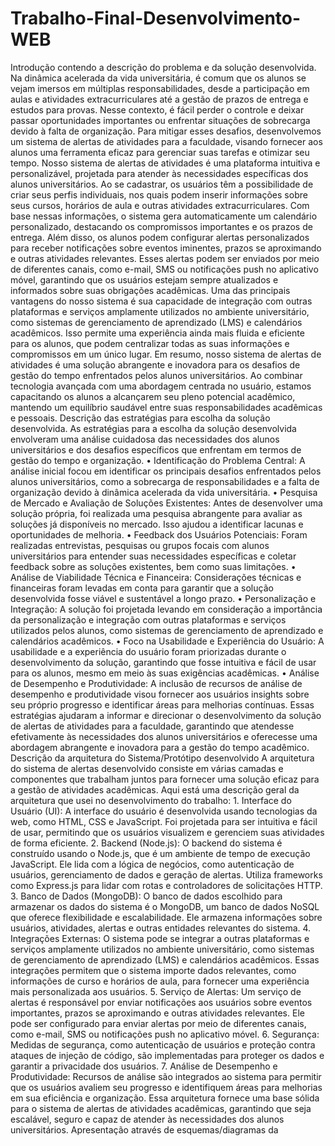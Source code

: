 # Trabalho-Final-Desenvolvimento-WEB
Introdução contendo a descrição do problema e da solução desenvolvida.
Na dinâmica acelerada da vida universitária, é comum que os alunos se vejam imersos em múltiplas responsabilidades, desde a participação em aulas e atividades extracurriculares até a gestão de prazos de entrega e estudos para provas. Nesse contexto, é fácil perder o controle e deixar passar oportunidades importantes ou enfrentar situações de sobrecarga devido à falta de organização. Para mitigar esses desafios, desenvolvemos um sistema de alertas de atividades para a faculdade, visando fornecer aos alunos uma ferramenta eficaz para gerenciar suas tarefas e otimizar seu tempo. Nosso sistema de alertas de atividades é uma plataforma intuitiva e personalizável, projetada para atender às necessidades específicas dos alunos universitários. Ao se cadastrar, os usuários têm a possibilidade de criar seus perfis individuais, nos quais podem inserir informações sobre seus cursos, horários de aula e outras atividades extracurriculares. Com base nessas informações, o sistema gera automaticamente um calendário personalizado, destacando os compromissos importantes e os prazos de entrega.
Além disso, os alunos podem configurar alertas personalizados para receber notificações sobre eventos iminentes, prazos se aproximando e outras atividades relevantes. Esses alertas podem ser enviados por meio de diferentes canais, como e-mail, SMS ou notificações push no aplicativo móvel, garantindo que os usuários estejam sempre atualizados e informados sobre suas obrigações acadêmicas.
Uma das principais vantagens do nosso sistema é sua capacidade de integração com outras plataformas e serviços amplamente utilizados no ambiente universitário, como sistemas de gerenciamento de aprendizado (LMS) e calendários acadêmicos. Isso permite uma experiência ainda mais fluida e eficiente para os alunos, que podem centralizar todas as suas informações e compromissos em um único lugar.
Em resumo, nosso sistema de alertas de atividades é uma solução abrangente e inovadora para os desafios de gestão do tempo enfrentados pelos alunos universitários. Ao combinar tecnologia avançada com uma abordagem centrada no usuário, estamos capacitando os alunos a alcançarem seu pleno potencial acadêmico, mantendo um equilíbrio saudável entre suas responsabilidades acadêmicas e pessoais.
Descrição das estratégias para escolha da solução desenvolvida.
As estratégias para a escolha da solução desenvolvida envolveram uma análise cuidadosa das necessidades dos alunos universitários e dos desafios específicos que enfrentam em termos de gestão do tempo e organização.
•
Identificação do Problema Central: A análise inicial focou em identificar os principais desafios enfrentados pelos alunos universitários, como a sobrecarga de responsabilidades e a falta de organização devido à dinâmica acelerada da vida universitária.
•
Pesquisa de Mercado e Avaliação de Soluções Existentes: Antes de desenvolver uma solução própria, foi realizada uma pesquisa abrangente para avaliar as soluções já disponíveis no mercado. Isso ajudou a identificar lacunas e oportunidades de melhoria.
•
Feedback dos Usuários Potenciais: Foram realizadas entrevistas, pesquisas ou grupos focais com alunos universitários para entender suas necessidades específicas e coletar feedback sobre as soluções existentes, bem como suas limitações.
•
Análise de Viabilidade Técnica e Financeira: Considerações técnicas e financeiras foram levadas em conta para garantir que a solução desenvolvida fosse viável e sustentável a longo prazo.
•
Personalização e Integração: A solução foi projetada levando em consideração a importância da personalização e integração com outras plataformas e serviços utilizados pelos alunos, como sistemas de gerenciamento de aprendizado e calendários acadêmicos.
•
Foco na Usabilidade e Experiência do Usuário: A usabilidade e a experiência do usuário foram priorizadas durante o desenvolvimento da solução, garantindo que fosse intuitiva e fácil de usar para os alunos, mesmo em meio às suas exigências acadêmicas.
•
Análise de Desempenho e Produtividade: A inclusão de recursos de análise de desempenho e produtividade visou fornecer aos usuários insights sobre seu próprio progresso e identificar áreas para melhorias contínuas.
Essas estratégias ajudaram a informar e direcionar o desenvolvimento da solução de alertas de atividades para a faculdade, garantindo que atendesse efetivamente às necessidades dos alunos universitários e oferecesse uma abordagem abrangente e inovadora para a gestão do tempo acadêmico.
Descrição da arquitetura do Sistema/Protótipo desenvolvido
A arquitetura do sistema de alertas desenvolvido consiste em várias camadas e componentes que trabalham juntos para fornecer uma solução eficaz para a gestão de atividades acadêmicas. Aqui está uma descrição geral da arquitetura que usei no desenvolvimento do trabalho:
1.
Interface do Usuário (UI):
A interface do usuário é desenvolvida usando tecnologias da web, como HTML, CSS e JavaScript.
Foi projetada para ser intuitiva e fácil de usar, permitindo que os usuários visualizem e gerenciem suas atividades de forma eficiente.
2.
Backend (Node.js):
O backend do sistema é construído usando o Node.js, que é um ambiente de tempo de execução JavaScript.
Ele lida com a lógica de negócios, como autenticação de usuários, gerenciamento de dados e geração de alertas.
Utiliza frameworks como Express.js para lidar com rotas e controladores de solicitações HTTP.
3.
Banco de Dados (MongoDB):
O banco de dados escolhido para armazenar os dados do sistema é o MongoDB, um banco de dados NoSQL que oferece flexibilidade e escalabilidade.
Ele armazena informações sobre usuários, atividades, alertas e outras entidades relevantes do sistema.
4.
Integrações Externas:
O sistema pode se integrar a outras plataformas e serviços amplamente utilizados no ambiente universitário, como sistemas de gerenciamento de aprendizado (LMS) e calendários acadêmicos.
Essas integrações permitem que o sistema importe dados relevantes, como informações de curso e horários de aula, para fornecer uma experiência mais personalizada aos usuários.
5.
Serviço de Alertas:
Um serviço de alertas é responsável por enviar notificações aos usuários sobre eventos importantes, prazos se aproximando e outras atividades relevantes.
Ele pode ser configurado para enviar alertas por meio de diferentes canais, como e-mail, SMS ou notificações push no aplicativo móvel.
6.
Segurança:
Medidas de segurança, como autenticação de usuários e proteção contra ataques de injeção de código, são implementadas para proteger os dados e garantir a privacidade dos usuários.
7.
Análise de Desempenho e Produtividade:
Recursos de análise são integrados ao sistema para permitir que os usuários avaliem seu progresso e identifiquem áreas para melhorias em sua eficiência e organização.
Essa arquitetura fornece uma base sólida para o sistema de alertas de atividades acadêmicas, garantindo que seja escalável, seguro e capaz de atender às necessidades dos alunos universitários.
Apresentação através de esquemas/diagramas da
